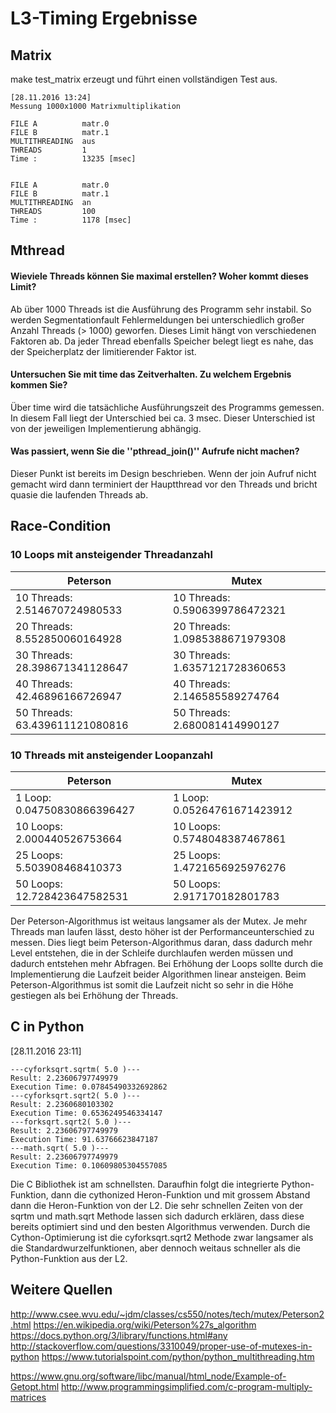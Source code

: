 # L3-Timing Ergebnisse
## Matrix
make test_matrix erzeugt und führt einen vollständigen Test aus.
	
	[28.11.2016 13:24] 
	Messung 1000x1000 Matrixmultiplikation
	
	FILE A 		 	matr.0
	FILE B 		 	matr.1
	MULTITHREADING 	aus
	THREADS 	 	1
	Time : 			13235 [msec]
	
	
	FILE A 			matr.0
	FILE B 			matr.1
	MULTITHREADING 	an
	THREADS 	 	100
	Time : 			1178 [msec]

## Mthread
	
#### Wieviele Threads können Sie maximal erstellen? Woher kommt dieses Limit?
Ab über 1000 Threads ist die Ausführung des Programm sehr instabil. So werden Segmentationfault Fehlermeldungen bei unterschiedlich großer Anzahl Threads (> 1000) geworfen. Dieses Limit hängt von verschiedenen Faktoren ab. Da jeder Thread ebenfalls Speicher belegt liegt es nahe, das der Speicherplatz der limitierender Faktor ist. 
#### Untersuchen Sie mit time das Zeitverhalten. Zu welchem Ergebnis kommen Sie?
Über time wird die tatsächliche Ausführungszeit des Programms gemessen. In diesem Fall liegt der Unterschied bei ca. 3 msec. Dieser Unterschied ist von der jeweiligen Implementierung abhängig.
#### Was passiert, wenn Sie die ''pthread_join()'' Aufrufe nicht machen?
Dieser Punkt ist bereits im Design beschrieben. Wenn der join Aufruf nicht gemacht wird dann terminiert der Hauptthread vor den Threads und bricht quasie die laufenden Threads ab.

## Race-Condition
### 10 Loops mit ansteigender Threadanzahl
| Peterson       				| Mutex         				|
| ------------------------------|-------------------------------|
| 10 Threads: 2.514670724980533	| 10 Threads: 0.5906399786472321|
| 20 Threads: 8.552850060164928 | 20 Threads: 1.0985388671979308|
| 30 Threads: 28.398671341128647| 30 Threads: 1.6357121728360653|
| 40 Threads: 42.46896166726947 | 40 Threads: 2.146585589274764	|
| 50 Threads: 63.439611121080816| 50 Threads: 2.680081414990127 |

### 10 Threads mit ansteigender Loopanzahl
| Peterson       				| Mutex         				|
| ------------------------------|-------------------------------|
| 1 Loop: 0.04750830866396427	| 1 Loop: 0.05264761671423912	|
| 10 Loops: 2.000440526753664 	| 10 Loops: 0.5748048387467861	|
| 25 Loops: 5.503908468410373	| 25 Loops: 1.4721656925976276	|
| 50 Loops: 12.728423647582531 	| 50 Loops: 2.917170182801783	|

Der Peterson-Algorithmus ist weitaus langsamer als der Mutex. Je mehr Threads man laufen lässt, desto höher ist der Performanceunterschied zu messen. 
Dies liegt beim Peterson-Algorithmus daran, dass dadurch mehr Level entstehen, die in der Schleife durchlaufen werden müssen und dadurch entstehen mehr Abfragen.
Bei Erhöhung der Loops sollte durch die Implementierung die Laufzeit beider Algorithmen linear ansteigen. 
Beim Peterson-Algorithmus ist somit die Laufzeit nicht so sehr in die Höhe gestiegen als bei Erhöhung der Threads.

## C in Python
[28.11.2016 23:11]
```
---cyforksqrt.sqrtm( 5.0 )---
Result: 2.23606797749979
Execution Time: 0.07845490332692862
---cyforksqrt.sqrt2( 5.0 )---
Result: 2.2360680103302
Execution Time: 0.6536249546334147
---forksqrt.sqrt2( 5.0 )---
Result: 2.23606797749979
Execution Time: 91.63766623847187
---math.sqrt( 5.0 )---
Result: 2.23606797749979
Execution Time: 0.10609805304557085
```

Die C Bibliothek ist am schnellsten. Daraufhin folgt die integrierte Python-Funktion, 
dann die cythonized Heron-Funktion und mit grossem Abstand dann die Heron-Funktion von der L2.
Die sehr schnellen Zeiten von der sqrtm und math.sqrt Methode lassen sich dadurch erklären, dass diese bereits optimiert sind und den besten Algorithmus verwenden. Durch die Cython-Optimierung ist die cyforksqrt.sqrt2 Methode zwar langsamer als die Standardwurzelfunktionen, aber dennoch weitaus schneller als die Python-Funktion aus der L2.

## Weitere Quellen
http://www.csee.wvu.edu/~jdm/classes/cs550/notes/tech/mutex/Peterson2.html
https://en.wikipedia.org/wiki/Peterson%27s_algorithm
https://docs.python.org/3/library/functions.html#any
http://stackoverflow.com/questions/3310049/proper-use-of-mutexes-in-python
https://www.tutorialspoint.com/python/python_multithreading.htm

https://www.gnu.org/software/libc/manual/html_node/Example-of-Getopt.html
http://www.programmingsimplified.com/c-program-multiply-matrices
